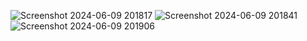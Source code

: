 ![Screenshot 2024-06-09 201817](https://github.com/broomrun/UAS-LAB-5-AP/assets/145679533/b880b9e7-31b7-471e-8677-386decee1e6f)
![Screenshot 2024-06-09 201841](https://github.com/broomrun/UAS-LAB-5-AP/assets/145679533/83f6ac1d-0deb-4069-81d4-5d5c1ed8c433)
![Screenshot 2024-06-09 201906](https://github.com/broomrun/UAS-LAB-5-AP/assets/145679533/d1395b78-328b-4b8f-b61c-04505cbf946c)
